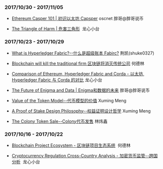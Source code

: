 ### 2017/10/30 - 2017/11/05
* [Ethereum Casper 101 | 初识以太坊 Capsper](/TechDoc/Ethereum%20Casper%20101.md)  oscnet 胖哥@胖哥说币

* [The Triangle of Harm | 危害三角形](TechDoc/The-Triangle-of-Harm.md)  龙心小台

### 2017/10/23 - 2017/10/29
* [What is Hyperledger Fabric?--什么是超级账本 Fabirc?](TechDoc/what-is-hyperledger-fabric.md)  荆凯(shuke0327)

* [Blockchain will kill the traditional firm 区块链将消灭传统公司](NonTechDoc/Blockchain%20will%20kill%20the%20traditional%20firm.md)    何德林

* [Comparison of Ethereum, Hyperledger Fabric and Corda - 以太坊, Hyperledger Fabric 与 Corda 的对比](TechDoc/Comparison-of-Ethereum-Hyperledger-Fabric-and-Corda.md)   龙心小台

* [The Future of Enigma and Data | Enigma和数据的未来](TechDoc/The-Future-of-Enigma-and-Data.md) 胖哥@胖哥说币

* [Value of the Token Model--代币模型的价值](TechDoc/Value-of-the-Token-Model.md) Xuming Meng

* [A Proof of Stake Design Philosophy--权益证明设计哲学](TechDoc/a-proof-of-stake-design-philosophy.md) Xuming Meng

* [The Colony Token Sale--Colony代币发售](NonTechDoc/The-Colony-Token-Sale.md)  林炜鑫

### 2017/10/16 - 2017/10/22

* [Blockchain Project Ecosystem - 区块链项目生态系统](TechDoc/Blockchain-Project-Ecosystem.md)  何德林

* [Cryptocurrency Regulation Cross-Country Analysis - 加密货币监管--跨国分析](NonTechDoc/Cryptocurrency%20Regulation%20Cross-Country%20Analysis.md)  龙心小台

